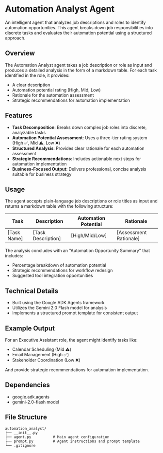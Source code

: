 # Automation Analyst Agent

An intelligent agent that analyzes job descriptions and roles to identify automation opportunities. This agent breaks down job responsibilities into discrete tasks and evaluates their automation potential using a structured approach.

## Overview

The Automation Analyst agent takes a job description or role as input and produces a detailed analysis in the form of a markdown table. For each task identified in the role, it provides:

- A clear description
- Automation potential rating (High, Mid, Low)
- Rationale for the automation assessment
- Strategic recommendations for automation implementation

## Features

- **Task Decomposition**: Breaks down complex job roles into discrete, analyzable tasks
- **Automation Potential Assessment**: Uses a three-tier rating system (High ✅, Mid ⚠️, Low ❌)
- **Structured Analysis**: Provides clear rationale for each automation assessment
- **Strategic Recommendations**: Includes actionable next steps for automation implementation
- **Business-Focused Output**: Delivers professional, concise analysis suitable for business strategy

## Usage

The agent accepts plain-language job descriptions or role titles as input and returns a markdown table with the following structure:

| Task        | Description        | Automation Potential | Rationale              |
| ----------- | ------------------ | -------------------- | ---------------------- |
| [Task Name] | [Task Description] | [High/Mid/Low]       | [Assessment Rationale] |

The analysis concludes with an "Automation Opportunity Summary" that includes:

- Percentage breakdown of automation potential
- Strategic recommendations for workflow redesign
- Suggested tool integration opportunities

## Technical Details

- Built using the Google ADK Agents framework
- Utilizes the Gemini 2.0 Flash model for analysis
- Implements a structured prompt template for consistent output

## Example Output

For an Executive Assistant role, the agent might identify tasks like:

- Calendar Scheduling (Mid ⚠️)
- Email Management (High ✅)
- Stakeholder Coordination (Low ❌)

And provide strategic recommendations for automation implementation.

## Dependencies

- google.adk.agents
- gemini-2.0-flash model

## File Structure

```
automation_analyst/
├── __init__.py
├── agent.py          # Main agent configuration
├── prompt.py         # Agent instructions and prompt template
└── .gitignore
```
